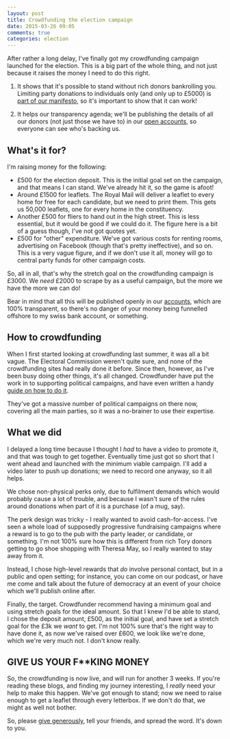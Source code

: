 ```yaml
---
layout: post
title: Crowdfunding the election campaign
date: 2015-03-26 09:05
comments: true
categories: election
---
```


<div class='pull-right' style='line-height: auto'>
  <script type="text/javascript" src="http://www.crowdfunder.co.uk/something-new-for-horsham/widget.js/"></script>
</div>

After rather a long delay, I've finally got my crowdfunding campaign launched for the election. This is a big part of the whole thing, and not just because it raises the money I need to do this right.

1. It shows that it's possible to stand without rich donors bankrolling you. Limiting party donations to individuals only (and only up to £5000) is [part of our manifesto](http://openpolitics.org.uk/manifesto/democracy.html#party-funding), so it's important to show that it can work!

2. It helps our transparency agenda; we'll be publishing the details of all our donors (not just those we have to) in our [open accounts](https://somethingnewuk.github.io/finances/), so everyone can see who's backing us.

## What's it for?

I'm raising money for the following:

* £500 for the election deposit. This is the initial goal set on the campaign, and that means I can stand. We've already hit it, so the game is afoot!
* Around £1500 for leaflets. The Royal Mail will deliver a leaflet to every home for free for each candidate, but we need to print them. This gets us 50,000 leaflets, one for every home in the constituency.
* Another £500 for fliers to hand out in the high street. This is less essential, but it would be good if we could do it. The figure here is a bit of a guess though, I've not got quotes yet.
* £500 for "other" expenditure. We've got various costs for renting rooms, advertising on Facebook (though that's pretty ineffective), and so on. This is a very vague figure, and if we don't use it all, money will go to central party funds for other campaign costs.

So, all in all, that's why the stretch goal on the crowdfunding campaign is £3000. We *need* £2000 to scrape by as a useful campaign, but the more we have the more we can do!

Bear in mind that all this will be published openly in our [accounts](https://somethingnewuk.github.io/finances/), which are 100% transparent, so there's no danger of your money being funnelled offshore to my swiss bank account, or something.

## How to crowdfunding

When I first started looking at crowdfunding last summer, it was all a bit vague. The Electoral Commission weren't quite sure, and none of the crowdfunding sites had really done it before. Since then, however, as I've been busy doing other things, it's all changed. Crowdfunder have put the work in to supporting political campaigns, and have even written a handy [guide on how to do it](http://www.crowdfunder.co.uk/blog/2015/03/how-to-use-crowdfunding-for-general-election-political-projects/).

They've got a massive number of political campaigns on there now, covering all the main parties, so it was a no-brainer to use their expertise.

## What we did

I delayed a long time because I thought I *had* to have a video to promote it, and that was tough to get together. Eventually time just got so short that I went ahead and launched with the minimum viable campaign. I'll add a video later to push up donations; we need to record one anyway, so it all helps.

We chose non-physical perks only, due to fulfilment demands which would probably cause a lot of trouble, and because I wasn't sure of the rules around donations when part of it is a purchase (of a mug, say).

The perk design was tricky - I really wanted to avoid cash-for-access. I've seen a whole load of supposedly progressive fundraising campaigns where a reward is to go to the pub with the party leader, or candidate, or something. I'm not 100% sure how this is different from rich Tory donors getting to go shoe shopping with Theresa May, so I really wanted to stay away from it. 

Instead, I chose high-level rewards that *do* involve personal contact, but in a public and open setting; for instance, you can come on our podcast, or have me come and talk about the future of democracy at an event of your choice which we'll publish online after.

Finally, the target. Crowdfunder recommend having a minimum goal and using stretch goals for the ideal amount. So that I knew I'd be able to stand, I chose the deposit amount, £500, as the initial goal, and have set a stretch goal for the £3k we *want* to get. I'm not 100% sure that's the right way to have done it, as now we've raised over £600, we look like we're done, which we're very much not. I don't know really.

## GIVE US YOUR F**KING MONEY

So, the crowdfunding is now live, and will run for another 3 weeks. If you're reading these blogs, and finding my journey interesting, I *really* need your help to make this happen. We've got enough to stand; now we need to raise enough to get a leaflet through every letterbox. If we don't do that, we might as well not bother. 

So, please [give generously](http://www.crowdfunder.co.uk/something-new-for-horsham/), tell your friends, and spread the word. It's down to you.